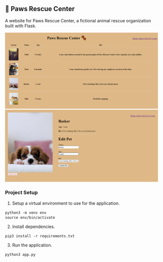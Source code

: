 ## 🐾 Paws Rescue Center

A website for Paws Rescue Center, a fictional animal rescue organization built with Flask.

![home-page](https://github.com/shade-12/paws-rescue-center/blob/main/assets/home.png?raw=true)
![details-page](https://github.com/shade-12/paws-rescue-center/blob/main/assets/details.png?raw=true)

### Project Setup

1. Setup a virtual environment to use for the application.
```
python3 -m venv env
source env/bin/activate
```

2. Install dependencies.
```
pip3 install -r requirements.txt
```

3. Run the application.
```
python3 app.py
```

